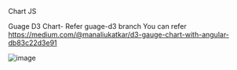 Chart JS

Guage D3 Chart-
Refer guage-d3 branch
You can refer 
https://medium.com/@manaliukatkar/d3-gauge-chart-with-angular-db83c22d3e91

![image](https://user-images.githubusercontent.com/47694362/152636579-f8c4b91a-248c-459f-971c-a6605b2e02f5.png)
